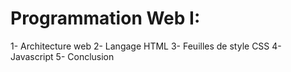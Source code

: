 # Programmation Web I:
  1- Architecture web
  2- Langage HTML
  3- Feuilles de style CSS
  4- Javascript
  5- Conclusion
